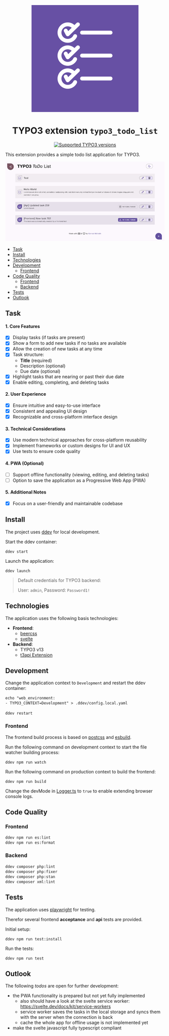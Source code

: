 <div align="center">

![Extension icon](Resources/Public/Icons/Extension.svg)

# TYPO3 extension `typo3_todo_list`

[![Supported TYPO3 versions](https://badgen.net/badge/TYPO3/13/orange)]()

</div>

This extension provides a simple todo list application for TYPO3.

![Preview](./Documentation/Preview.png)

- [Task](#task)
- [Install](#install)
- [Technologies](#technologies)
- [Development](#development)
    * [Frontend](#frontend)
- [Code Quality](#code-quality)
    * [Frontend](#frontend-1)
    * [Backend](#backend)
- [Tests](#tests)
- [Outlook](#outlook)

## Task

#### 1. **Core Features**
- [x] Display tasks (if tasks are present)
- [x] Show a form to add new tasks if no tasks are available
- [x] Allow the creation of new tasks at any time
- [x] Task structure:
    - **Title** (required)
    - Description (optional)
    - Due date (optional)
- [x] Highlight tasks that are nearing or past their due date
- [x] Enable editing, completing, and deleting tasks

#### 2. **User Experience**
- [x] Ensure intuitive and easy-to-use interface
- [x] Consistent and appealing UI design
- [x] Recognizable and cross-platform interface design

#### 3. **Technical Considerations**
- [x] Use modern technical approaches for cross-platform reusability
- [x] Implement frameworks or custom designs for UI and UX
- [x] Use tests to ensure code quality

#### 4. **PWA (Optional)**
- [ ] Support offline functionality (viewing, editing, and deleting tasks)
- [ ] Option to save the application as a Progressive Web App (PWA)

#### 5. **Additional Notes**
- [x] Focus on a user-friendly and maintainable codebase

## Install

The project uses [ddev](https://ddev.readthedocs.io/en/stable/) for local development.

Start the ddev container:

```shell
ddev start
```

Launch the application:

```shell
ddev launch
```

> Default credentials for TYPO3 backend:
>
> User: `admin`, Password: `Password1!`

## Technologies

The application uses the following basis technologies:

- **Frontend**:
  - [beercss](https://www.beercss.com/)
  - [svelte](https://svelte.dev/)
- **Backend**:
  - TYPO3 v13
  - [t3api Extension](https://extensions.typo3.org/extension/t3api)

## Development

Change the application context to `Development` and restart the ddev container:

```shell
echo "web_environment:
- TYPO3_CONTEXT=Development" > .ddev/config.local.yaml

ddev restart
```

### Frontend

The frontend build process is based on [postcss](https://postcss.org/) and [esbuild](https://esbuild.github.io/).

Run the following command on development context to start the file watcher building process:

```shell
ddev npm run watch
```

Run the following command on production context to build the frontend:

```shell
ddev npm run build
```

Change the devMode in [Logger.ts](Resources/Private/JavaScript/utils/Logger.ts) to `true` to enable extending browser console logs.

## Code Quality

### Frontend

```shell
ddev npm run es:lint
ddev npm run es:format
```

### Backend

```shell
ddev composer php:lint
ddev composer php:fixer
ddev composer php:stan
ddev composer xml:lint
```

## Tests

The application uses [playwright](https://playwright.dev/) for testing.

Therefor several frontend **acceptance** and **api** tests are provided.

Initial setup:

```shell
ddev npm run test:install
```

Run the tests:

```shell
ddev npm run test
```

## Outlook

The following *todos* are open for further development:

- the PWA functionality is prepared but not yet fully implemented
  - also should have a look at the svelte service worker: https://svelte.dev/docs/kit/service-workers
  - service worker saves the tasks in the local storage and syncs them with the server when the connection is back
  - cache the whole app for offline usage is not implemented yet
- make the svelte javascript fully typescript compliant
